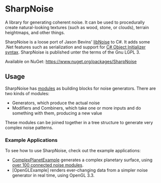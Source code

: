 # SharpNoise

A library for generating coherent noise. It can be used to procedurally create natural-looking textures (such as wood, stone, or clouds), terrain heightmaps, and other things.

SharpNoise is a loose port of Jason Bevins' [libNoise](http://libnoise.sourceforge.net/) to C#. It adds some .Net features such as serialization and support for [C# Object Initializer syntax](http://msdn.microsoft.com/en-us/library/bb384062.aspx). SharpNoise is published unter the terms of the Gnu LGPL 3.

Available on NuGet: https://www.nuget.org/packages/SharpNoise

## Usage

SharpNoise has [modules](https://bitbucket.org/rthome/sharpnoise/src/tip/SharpNoise/Modules/?at=default) as building blocks for noise generators. There are two kinds of modules:

* Generators, which produce the actual noise
* Modifiers and Combiners, which take one or more inputs and do something with them, producing a new value

These modules can be joined together in a tree structure to generate very complex noise patterns.

### Example Applications

To see how to use SharpNoise, check out the example applications:

* [ComplexPlanetExample](https://bitbucket.org/rthome/sharpnoise/src/tip/ComplexPlanetExample/?at=default) generates a complex planetary surface, using [over 100 connected noise modules](https://bitbucket.org/rthome/sharpnoise/src/tip/ComplexPlanetExample/PlanetGenerator.cs?at=default).
* [OpenGLExample] renders ever-changing data from a simpler noise generator in real time, using OpenGL 3.3.
